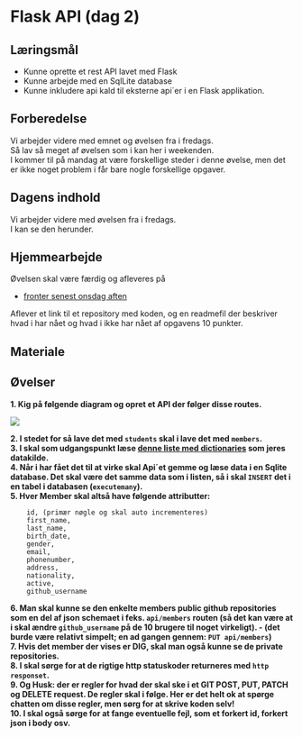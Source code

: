 # Flask API (dag 2)

## Læringsmål
* Kunne oprette et rest API lavet med Flask
* Kunne arbejde med en SqlLite database
* Kunne inkludere api kald til eksterne api´er i en Flask applikation.

## Forberedelse
Vi arbejder videre med emnet og øvelsen fra i fredags.     
Så lav så meget af øvelsen som i kan her i weekenden.     
I kommer til på mandag at være forskellige steder i denne øvelse, men det er ikke noget problem i får bare nogle forskellige opgaver.


## Dagens indhold
Vi arbejder videre med øvelsen fra i fredags.     
I kan se den herunder.  

## Hjemmearbejde

Øvelsen skal være færdig og afleveres på 
* [fronter senest onsdag aften](https://kea-fronter.itslearning.com/plans/courses/6741/plan/103824/element/1305078?BackDestination=0&BackData=%7B%22BackDestination%22%3A%220%22%7D&planner2-sb-collapsed=false)

Aflever et link til et repository med koden, og en readmefil der beskriver hvad i har nået og hvad i ikke har nået af opgavens 10 punkter.

## Materiale

## Øvelser
**1. Kig på følgende diagram og opret et API der følger disse routes.**

![](_static/img/Hvad_er_et_API.png)

**2. I stedet for så lave det med `students` skal i lave det med `members`.**     
**3. I skal som udgangspunkt læse [denne liste med dictionaries](https://github.com/ITAKEA/kode_fra_undervisning_e24/blob/master/flask1/data_dict.py) som jeres datakilde.**    
**4. Når i har fået det til at virke skal Api´et gemme og læse data i en Sqlite database. Det skal være det samme data som i listen, så i skal `INSERT` det i en tabel i databasen (`executemany`).**    
**5. Hver Member skal altså have følgende attributter:**    

``` 
    id, (primær nøgle og skal auto incrementeres) 
    first_name, 
    last_name, 
    birth_date, 
    gender, 
    email, 
    phonenumber, 
    address, 
    nationality,
    active,
    github_username
``` 

**6. Man skal kunne se den enkelte members public github repositories som en del af json schemaet i feks. `api/members` routen (så det kan være at i skal ændre `github_username` på de 10 brugere til noget virkeligt). - (det burde være relativt simpelt; en ad gangen gennem: `PUT api/members`)**     
**7. Hvis det member der vises er **DIG**, skal man også kunne se de private repositories.**    
**8. I skal sørge for at de rigtige http statuskoder returneres med `http responset`.**    
**9. Og Husk: der er regler for hvad der skal ske i et GIT POST, PUT, PATCH og DELETE request. De regler skal i følge. Her er det helt ok at spørge chatten om disse regler, men sørg for at skrive koden selv!**    
**10. I skal også sørge for at fange eventuelle fejl, som et forkert id, forkert json i body osv.**    

